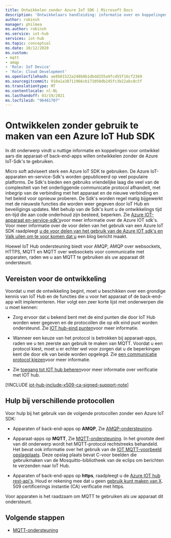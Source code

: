 ```yaml
---
title: Ontwikkelen zonder Azure IoT SDK | Microsoft Docs
description: 'Ontwikkelaars handleiding: informatie over en koppelingen naar onderwerpen die u kunt gebruiken om apps voor apparaten en back-end-apps te bouwen zonder een Azure IoT-SDK te gebruiken.'
author: robinsh
manager: philmea
ms.author: robinsh
ms.service: iot-hub
services: iot-hub
ms.topic: conceptual
ms.date: 10/12/2020
ms.custom:
- mqtt
- amqp
- 'Role: IoT Device'
- 'Role: Cloud Development'
ms.openlocfilehash: ae8b01522a248b8b1dbdd255a9fcd55f16cf2369
ms.sourcegitcommit: 910a1a38711966cb171050db245fc3b22abc8c5f
ms.translationtype: MT
ms.contentlocale: nl-NL
ms.lasthandoff: 03/19/2021
ms.locfileid: "96461707"
---
```

# <a name="develop-without-using-an-azure-iot-hub-sdk"></a>Ontwikkelen zonder gebruik te maken van een Azure IoT Hub SDK

In dit onderwerp vindt u nuttige informatie en koppelingen voor ontwikkel aars die apparaat-of back-end-apps willen ontwikkelen zonder de Azure IoT-Sdk's te gebruiken.

Micro soft adviseert sterk een Azure IoT SDK te gebruiken. De Azure IoT-apparaten en-service-Sdk's worden gepubliceerd op veel populaire platforms. De Sdk's bieden een gebruiks vriendelijke laag die veel van de complexiteit van het onderliggende communicatie protocol afhandelt, met inbegrip van de verbinding met het apparaat en de nieuwe verbinding en het beleid voor opnieuw proberen. De Sdk's worden regel matig bijgewerkt met de nieuwste functies die worden weer gegeven door IoT Hub en beveiligings updates. Met behulp van de Sdk's kunt u de ontwikkelings tijd en-tijd die aan code onderhoud zijn besteed, beperken. Zie [Azure IOT-apparaat en-service-sdk's](iot-hub-devguide-sdks.md)voor meer informatie over de Azure IOT sdk's. Voor meer informatie over de voor delen van het gebruik van een Azure IoT SDK raadpleegt [u de voor delen van het gebruik van de Azure IOT sdk's en Valk uilen om te voor komen dat u](https://azure.microsoft.com/en-us/blog/benefits-of-using-the-azure-iot-sdks-in-your-azure-iot-solution/) een blog bericht maakt.

Hoewel IoT Hub ondersteuning biedt voor AMQP, AMQP over websockets, HTTPS, MQTT en MQTT over websockets voor communicatie met apparaten, raden we u aan MQTT te gebruiken als uw apparaat dit ondersteunt.

## <a name="development-prerequisites"></a>Vereisten voor de ontwikkeling

Voordat u met de ontwikkeling begint, moet u beschikken over een grondige kennis van IoT Hub en de functies die u voor het apparaat of de back-end-app wilt implementeren. Hier volgt een zeer korte lijst met onderwerpen die u moet kennen:

* Zorg ervoor dat u bekend bent met de eind punten die door IoT Hub worden weer gegeven en de protocollen die op elk eind punt worden ondersteund. Zie [IOT hub-eind punten](iot-hub-devguide-endpoints.md)voor meer informatie.

* Wanneer een keuze van het protocol is betrokken bij apparaat-apps, raden we u ten zeerste aan gebruik te maken van MQTT. Voordat u een protocol kiest, moet u er echter wel voor zorgen dat u de beperkingen kent die door elk van beide worden opgelegd. Zie [een communicatie protocol kiezen](iot-hub-devguide-protocols.md)voor meer informatie.

* Zie [toegang tot IOT hub beheren](iot-hub-devguide-security.md)voor meer informatie over verificatie met IOT hub.

[!INCLUDE [iot-hub-include-x509-ca-signed-support-note](../../includes/iot-hub-include-x509-ca-signed-support-note.md)]

## <a name="help-on-different-protocols"></a>Hulp bij verschillende protocollen

Voor hulp bij het gebruik van de volgende protocollen zonder een Azure IoT SDK:

* Apparaten of back-end-apps op **AMQP**, Zie [AMQP-ondersteuning](iot-hub-amqp-support.md).

* Apparaat-apps op **MQTT**, Zie [MQTT-ondersteuning](iot-hub-mqtt-support.md). In het grootste deel van dit onderwerp wordt het MQTT-protocol rechtstreeks behandeld. Het bevat ook informatie over het gebruik van de [IOT MQTT-voorbeeld opslagplaats](https://github.com/Azure-Samples/IoTMQTTSample). Deze opslag plaats bevat C-voor beelden die gebruikmaken van de Mosquitto-bibliotheek van de eclips om berichten te verzenden naar IoT Hub.

* Apparaten of back-end-apps op **https**, raadpleegt u de [Azure IOT hub rest-api's](/rest/api/iothub/). Houd er rekening mee dat u geen [gebruik kunt maken van X](#development-prerequisites). 509 certificerings instantie (CA) verificatie met https.

Voor apparaten is het raadzaam om MQTT te gebruiken als uw apparaat dit ondersteunt.

## <a name="next-steps"></a>Volgende stappen

* [MQTT-ondersteuning](iot-hub-mqtt-support.md)